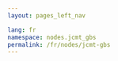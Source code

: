 ```yaml
---
layout: pages_left_nav

lang: fr
namespace: nodes.jcmt_gbs
permalink: /fr/nodes/jcmt-gbs
---
```


<!-- Content start -->

<!-- Content end -->
